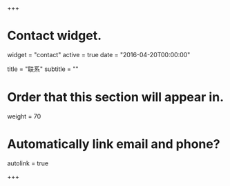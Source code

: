 +++
# Contact widget.
widget = "contact"
active = true
date = "2016-04-20T00:00:00"

title = "联系"
subtitle = ""

# Order that this section will appear in.
weight = 70

# Automatically link email and phone?
autolink = true

+++


